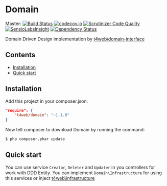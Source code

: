 # Domain

Master:
[![Build Status](https://travis-ci.org/t4web/Domain.svg?branch=master)](https://travis-ci.org/t4web/Domain)
[![codecov.io](http://codecov.io/github/t4web/Domain/coverage.svg?branch=master)](http://codecov.io/github/t4web/Domain?branch=master)
[![Scrutinizer Code Quality](https://scrutinizer-ci.com/g/t4web/Domain/badges/quality-score.png?b=master)](https://scrutinizer-ci.com/g/t4web/Domain/?branch=master)
[![SensioLabsInsight](https://insight.sensiolabs.com/projects/4405512a-da0f-415c-97cf-b8d4ef5f9d43/mini.png)](https://insight.sensiolabs.com/projects/4405512a-da0f-415c-97cf-b8d4ef5f9d43)
[![Dependency Status](https://www.versioneye.com/user/projects/563887a1e93564001a000200/badge.svg?style=flat)](https://www.versioneye.com/user/projects/563887a1e93564001a000200)

Domain Driven Design implementation by [t4web\domain-interface](https://github.com/t4web/DomainInterface)

## Contents
- [Installation](#instalation)
- [Quick start](#quick-start)

## Installation

Add this project in your composer.json:

```json
"require": {
    "t4web/domain": "~1.1.0"
}
```

Now tell composer to download Domain by running the command:

```bash
$ php composer.phar update
```

## Quick start

You can use service `Creator`, `Deleter` and `Updater` in you controllers
for work with DDD Entity. You can implement `Domain\Infrastructure` for using
this services or inject [t4web\infrastructure](https://github.com/t4web/Infrastructure)
